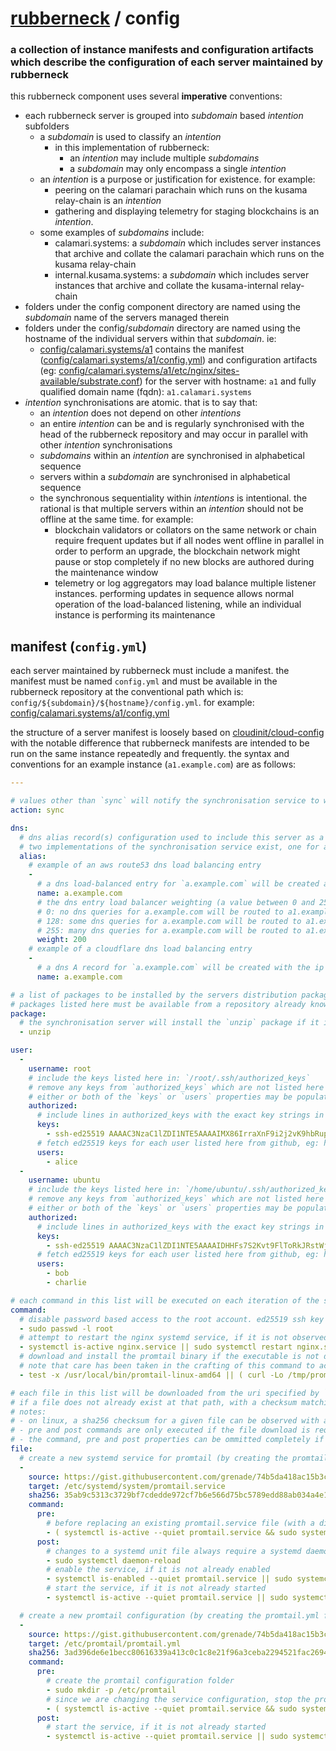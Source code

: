 # [rubberneck](https://github.com/Manta-Network/rubberneck) / config

### a collection of instance manifests and configuration artifacts which describe the configuration of each server maintained by rubberneck

this rubberneck component uses several **imperative** conventions:

- each rubberneck server is grouped into *subdomain* based *intention* subfolders
  - a *subdomain* is used to classify an *intention*
    - in this implementation of rubberneck:
      - an *intention* may include multiple *subdomains*
      - a *subdomain* may only encompass a single *intention*
  - an *intention* is a purpose or justification for existence. for example:
    - peering on the calamari parachain which runs on the kusama relay-chain is an *intention*
    - gathering and displaying telemetry for staging blockchains is an *intention*.
  - some examples of *subdomains* include:
    - calamari.systems: a *subdomain* which includes server instances that archive and collate the calamari parachain which runs on the kusama relay-chain
    - internal.kusama.systems: a *subdomain* which includes server instances that archive and collate the kusama-internal relay-chain
- folders under the config component directory are named using the *subdomain* name of the servers managed therein
- folders under the config/*subdomain* directory are named using the hostname of the individual servers within that *subdomain*. ie:
  - [config/calamari.systems/a1](calamari.systems/a1) contains the manifest ([config/calamari.systems/a1/config.yml](calamari.systems/a1/config.yml)) and configuration artifacts (eg: [config/calamari.systems/a1/etc/nginx/sites-available/substrate.conf](calamari.systems/a1/etc/nginx/sites-available/substrate.conf)) for the server with hostname: `a1` and fully qualified domain name (fqdn): `a1.calamari.systems`
- *intention* synchronisations are atomic. that is to say that:
  - an *intention* does not depend on other *intentions*
  - an entire *intention* can be and is regularly synchronised with the head of the rubberneck repository and may occur in parallel with other *intention* synchronisations
  - *subdomains* within an *intention* are synchronised in alphabetical sequence
  - servers within a *subdomain* are synchronised in alphabetical sequence
  - the synchronous sequentiality within *intentions* is intentional. the rational is that multiple servers within an *intention* should not be offline at the same time. for example:
    - blockchain validators or collators on the same network or chain require frequent updates but if all nodes went offline in parallel in order to perform an upgrade, the blockchain network might pause or stop completely if no new blocks are authored during the maintenance window
    - telemetry or log aggregators may load balance multiple listener instances. performing updates in sequence allows normal operation of the load-balanced listening, while an individual instance is performing its maintenance

## manifest (`config.yml`)

each server maintained by rubberneck must include a manifest. the manifest must be named `config.yml` and must be available in the rubberneck repository at the conventional path which is: `config/${subdomain}/${hostname}/config.yml`. for example: [config/calamari.systems/a1/config.yml](calamari.systems/a1/config.yml)

the structure of a server manifest is loosely based on [cloudinit/cloud-config](https://cloudinit.readthedocs.io/en/latest/reference/examples.html) with the notable difference that rubberneck manifests are intended to be run on the same instance repeatedly and frequently. the syntax and conventions for an example instance (`a1.example.com`) are as follows:

```yaml
---

# values other than `sync` will notify the synchronisation service to work in dry-run mode which operates as a read-only mechanism, producing log output but making no changes to the server
action: sync

dns:
  # dns alias record(s) configuration used to include this server as a peer node within a group of load balanced peers
  # two implementations of the synchronisation service exist, one for aws route53 another for cloudflare dns
  alias:
    # example of an aws route53 dns load balancing entry
    -
      # a dns load-balanced entry for `a.example.com` will be created as a weighted alias of a1.example.com
      name: a.example.com
      # the dns entry load balancer weighting (a value between 0 and 255 inclusive).
      # 0: no dns queries for a.example.com will be routed to a1.example.com
      # 128: some dns queries for a.example.com will be routed to a1.example.com
      # 255: many dns queries for a.example.com will be routed to a1.example.com
      weight: 200
    # example of a cloudflare dns load balancing entry
    -
      # a dns A record for `a.example.com` will be created with the ip address of a1.example.com
      name: a.example.com

# a list of packages to be installed by the servers distribution package manager, ie: apt, dnf
# packages listed here must be available from a repository already known to the server, ie: from the distribution's default repository list
package:
  # the synchronisation server will install the `unzip` package if it is not already installed
  - unzip

user:
  -
    username: root
    # include the keys listed here in: `/root/.ssh/authorized_keys`
    # remove any keys from `authorized_keys` which are not listed here
    # either or both of the `keys` or `users` properties may be populated or omitted. the authorized_keys file will be deduped before deployment
    authorized:
      # include lines in authorized_keys with the exact key strings in this list
      keys:
        - ssh-ed25519 AAAAC3NzaC1lZDI1NTE5AAAAIMX86IrraXnF9i2j2vK9hbRupKmwJg4kTX1wSypF/9wz
      # fetch ed25519 keys for each user listed here from github, eg: https://github.com/alice.keys
      users:
        - alice
  -
    username: ubuntu
    # include the keys listed here in: `/home/ubuntu/.ssh/authorized_keys`
    # remove any keys from `authorized_keys` which are not listed here
    # either or both of the `keys` or `users` properties may be populated or omitted. the authorized_keys file will be deduped before deployment
    authorized:
      # include lines in authorized_keys with the exact key strings in this list
      keys:
        - ssh-ed25519 AAAAC3NzaC1lZDI1NTE5AAAAIDHHFs7S2Kvt9FlToRkJRstWjxeiR2DLbw6aAo1Vex2z
      # fetch ed25519 keys for each user listed here from github, eg: https://github.com/bob.keys, https://github.com/charlie.keys
      users:
        - bob
        - charlie

# each command in this list will be executed on each iteration of the synchronisation service
command:
  # disable password based access to the root account. ed25519 ssh key access will still be available for rsync and other root maintenance
  - sudo passwd -l root
  # attempt to restart the nginx systemd service, if it is not observed to be in an `active` state
  - systemctl is-active nginx.service || sudo systemctl restart nginx.service
  # download and install the promtail binary if the executable is not detected
  # note that care has been taken in the crafting of this command to account for the download and install steps being skipped, if the binary is already present and executable
  - test -x /usr/local/bin/promtail-linux-amd64 || ( curl -Lo /tmp/promtail-linux-amd64.zip https://github.com/grafana/loki/releases/download/v2.6.1/promtail-linux-amd64.zip && sudo unzip /tmp/promtail-linux-amd64.zip -d /usr/local/bin )

# each file in this list will be downloaded from the uri specified by `source` to the path specified by `target`,
# if a file does not already exist at that path, with a checksum matching the checksum specified by `sha256`
# notes:
# - on linux, a sha256 checksum for a given file can be observed with a command like `sha256sum ${file}`
# - pre and post commands are only executed if the file download is required. they are skipped if the target with correct checksum already exists
# - the command, pre and post properties can be ommitted completely if installation of the file does not require them
file:
  # create a new systemd service for promtail (by creating the promtail.service file), if it doesn't already exist
  -
    source: https://gist.githubusercontent.com/grenade/74b5da418ac15b3c9679c1ec6b16f821/raw/promtail.service
    target: /etc/systemd/system/promtail.service
    sha256: 35ab9c5313c3729bf7cdedde972cf7b6e566d75bc5789edd88ab034a4e14096a
    command:
      pre:
        # before replacing an existing promtail.service file (with a different checksum), stop the promtail service, if it is observed to be in the active state
        - ( systemctl is-active --quiet promtail.service && sudo systemctl stop promtail.service ) || true
      post:
        # changes to a systemd unit file always require a systemd daemon-reload
        - sudo systemctl daemon-reload
        # enable the service, if it is not already enabled
        - systemctl is-enabled --quiet promtail.service || sudo systemctl enable promtail.service
        # start the service, if it is not already started
        - systemctl is-active --quiet promtail.service || sudo systemctl start promtail.service

  # create a new promtail configuration (by creating the promtail.yml file), if it doesn't already exist
  -
    source: https://gist.githubusercontent.com/grenade/74b5da418ac15b3c9679c1ec6b16f821/raw/promtail.yml
    target: /etc/promtail/promtail.yml
    sha256: 3ad396de6e1becc80616339a413c0c1c8e21f96a3ceba2294521fac26941a52e
    command:
      pre:
        # create the promtail configuration folder
        - sudo mkdir -p /etc/promtail
        # since we are changing the service configuration, stop the promtail service, if it is observed to be in the active state
        - ( systemctl is-active --quiet promtail.service && sudo systemctl stop promtail.service ) || true
      post:
        # start the service, if it is not already started
        - systemctl is-active --quiet promtail.service || sudo systemctl start promtail.service
```
